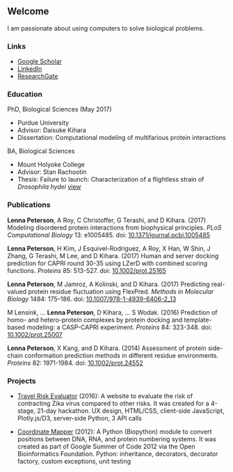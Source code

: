 ## Welcome

I am passionate about using computers to solve biological problems. 

### Links

- <a href="https://scholar.google.com/citations?user=Sd2ZuycAAAAJ" target="_blank">Google Scholar</a>
- <a href="https://www.linkedin.com/in/lennapeterson/" target="_blank">LinkedIn</a>
- <a href="https://www.researchgate.net/profile/Lenna_Peterson" target="_blank">ResearchGate</a>

### Education

PhD, Biological Sciences (May 2017)

- Purdue University
- Advisor: Daisuke Kihara
- Dissertation: Computational modeling of multifarious protein interactions

BA, Biological Sciences

- Mount Holyoke College
- Advisor: Stan Rachootin
- Thesis: Failure to launch: Characterization of a flightless strain of _Drosophila hydei_ <a href="http://hdl.handle.net/10166/764" target="_blank">view</a>

### Publications

**Lenna Peterson**, A Roy, C Christoffer, G Terashi, and D Kihara. (2017) Modeling disordered protein interactions from biophysical principles. _PLoS Computational Biology_ 13: e1005485. doi: <a href="http://dx.doi.org/10.1371/journal.pcbi.1005485" target="_blank">10.1371/journal.pcbi.1005485</a>

**Lenna Peterson**, H Kim, J Esquivel-Rodriguez, A Roy, X Han, W Shin, J Zhang, G Terashi, M Lee, and D Kihara. (2017) Human and server docking prediction for CAPRI round 30-35 using LZerD with combined scoring functions. _Proteins_ 85: 513-527. doi: <a href="http://dx.doi.org/10.1002/prot.25165" target="_blank">10.1002/prot.25165</a>

**Lenna Peterson**, M Jamroz, A Kolinski, and D Kihara. (2017) Predicting real-valued protein residue fluctuation using FlexPred. _Methods in Molecular Biology_ 1484: 175–186. doi: <a href="http://dx.doi.org/10.1007/978-1-4939-6406-2_13" target="_blank">10.1007/978-1-4939-6406-2_13</a>

M Lensink, ... **Lenna Peterson**, D Kihara, ... S Wodak. (2016) Prediction of homo- and hetero-protein complexes by protein docking and template-based modeling: a CASP-CAPRI experiment. _Proteins_ 84: 323-348. doi: <a href="http://dx.doi.org/10.1002/prot.25007" target="_blank">10.1002/prot.25007</a>

**Lenna Peterson**, X Kang, and D Kihara. (2014) Assessment of protein side-chain conformation prediction methods in different residue environments. _Proteins_ 82: 1971-1984. doi: <a href="http://dx.doi.org/10.1002/prot.24552" target="_blank">10.1002/prot.24552</a>

### Projects

- <a href="https://github.com/lennax/blackironhack2016" target="_blank">Travel Risk Evaluator</a> (2016): A website to evaluate the risk of contracting Zika virus compared to other risks. It was created for a 4-stage, 21-day hackathon. UX design, HTML/CSS, client-side JavaScript, Plotly.js/D3, server-side Python, 3 API calls

- <a href="https://github.com/lennax/biopython/tree/f_loc5" target="_blank">Coordinate Mapper</a> (2012): A Python (Biopython) module to convert positions between DNA, RNA, and protein numbering systems. It was created as part of Google Summer of Code 2012 via the Open Bioinformatics Foundation. Python: inheritance, decorators, decorator factory, custom exceptions, unit testing
